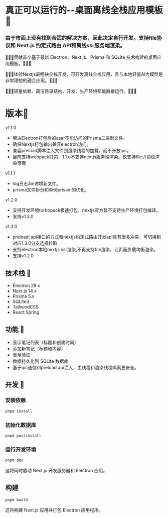 # 真正可以运行的--桌面离线全栈应用模板 📝

### 由于市面上没有找到合适的解决方案，因此决定自行开发。支持file协议和 Next.js 约定式路由 API和离线ssr服务端渲染。

🚀🚀🚀贡献首个基于最新 Electron、Next.js、Prisma 和 SQLite 技术构建的桌面应用模板。🚀🚀🚀

🚀🚀🚀体验Nextjs最畅快全栈开发，可开发离线全栈应用，且与本地轻量AI大模型是非常理想的融合应用。🚀🚀🚀

🚀🚀🚀轻量依赖、简洁目录结构，开发、生产环境都能直接运行。🚀🚀🚀

# 版本📝
v1.1.0
   - 解决Electron打包后的asar不能访问的Prisma二进制文件。
   - 确保Nextjs打包输出兼容electron访问。
   - 兼容preload脚本注入文件到渲染线程的加载，而不开放ipc。
   - 目前支持webpack打包，1.1.o不支持nextjs服务端渲染，仅支持file://协议渲染页面
     
v1.1.1
   - log日志3m递增新文件。
   - prisma文件拆分和单例prisam的优化。
     
v1.2.0
   - 支持开发环境turbopack极速打包，nextjs官方暂不支持生产环境打包编译。
   - 支持v1.3.0
     
v1.3.0
   - preloadi api接口的方式和nextjs约定式路由开发api具有很多冲突，可切换到对应1.3.0分支选择拉取
   - 支持electron本地nextjs ssr渲染,不再支持file渲染，让页面负载均衡渲染。
   - 支持v1.2.0


## 技术栈 📝

- Electron 28.x
- Next.js 14.x
- Prisma 5.x
- SQLite3
- TailwindCSS
- React Spring

## 功能 📝

- 显示笔记列表（标题和创建时间）
- 添加新笔记（标题和内容）
- 表单验证
- 数据持久化到 SQLite 数据库
- 基于ipc通信和preload api注入，主线程和渲染线程隔离更安全。

## 开发 📝

### 安装依赖

```bash
pnpm install
```

### 初始化数据库

```bash
pnpm postinstall
```

### 运行开发环境

```bash
pnpm dev
```

这将同时启动 Next.js 开发服务器和 Electron 应用。

## 构建

```bash
pnpm build
```

这将构建 Next.js 应用并打包 Electron 应用程序。


